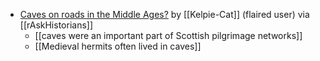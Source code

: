 - [Caves on roads in the Middle Ages?](https://www.reddit.com/r/AskHistorians/comments/udv7cl/caves_on_roads_in_the_middle_ages/) by [[Kelpie-Cat]] (flaired user) via [[rAskHistorians]] 
	* [[caves were an important part of Scottish pilgrimage networks]]
	* [[Medieval hermits often lived in caves]]
